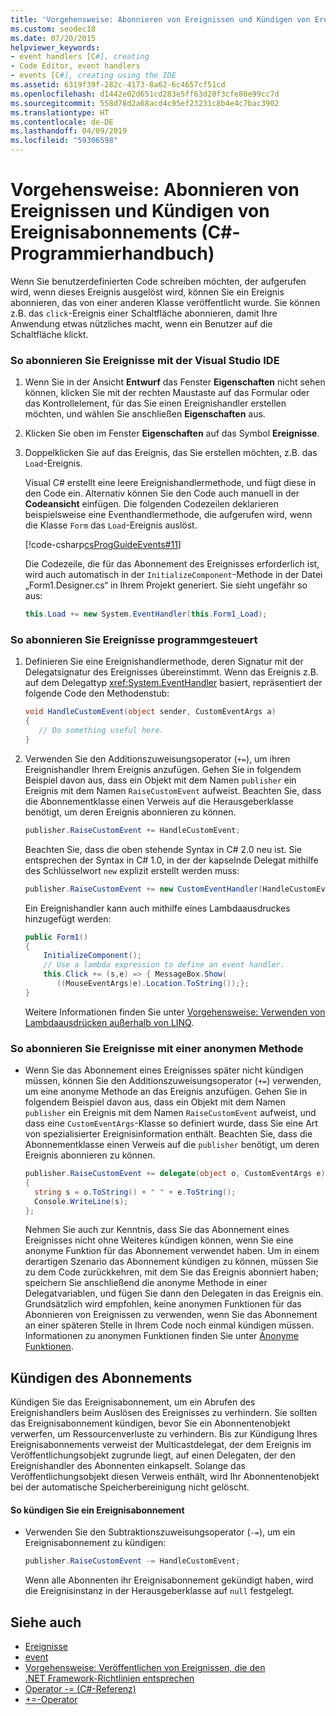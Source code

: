 ```yaml
---
title: 'Vorgehensweise: Abonnieren von Ereignissen und Kündigen von Ereignisabonnements – C#-Programmierhandbuch'
ms.custom: seodec18
ms.date: 07/20/2015
helpviewer_keywords:
- event handlers [C#], creating
- Code Editor, event handlers
- events [C#], creating using the IDE
ms.assetid: 6319f39f-282c-4173-8a62-6c4657cf51cd
ms.openlocfilehash: d1442e02d651cd283e5ff63d28f3cfe80e99cc7d
ms.sourcegitcommit: 558d78d2a68acd4c95ef23231c8b4e4c7bac3902
ms.translationtype: HT
ms.contentlocale: de-DE
ms.lasthandoff: 04/09/2019
ms.locfileid: "59306598"
---
```

# <a name="how-to-subscribe-to-and-unsubscribe-from-events-c-programming-guide"></a>Vorgehensweise: Abonnieren von Ereignissen und Kündigen von Ereignisabonnements (C#-Programmierhandbuch)
Wenn Sie benutzerdefinierten Code schreiben möchten, der aufgerufen wird, wenn dieses Ereignis ausgelöst wird, können Sie ein Ereignis abonnieren, das von einer anderen Klasse veröffentlicht wurde. Sie können z.B. das `click`-Ereignis einer Schaltfläche abonnieren, damit Ihre Anwendung etwas nützliches macht, wenn ein Benutzer auf die Schaltfläche klickt.  
  
### <a name="to-subscribe-to-events-by-using-the-visual-studio-ide"></a>So abonnieren Sie Ereignisse mit der Visual Studio IDE  
  
1. Wenn Sie in der Ansicht **Entwurf** das Fenster **Eigenschaften** nicht sehen können, klicken Sie mit der rechten Maustaste auf das Formular oder das Kontrollelement, für das Sie einen Ereignishandler erstellen möchten, und wählen Sie anschließen **Eigenschaften** aus.  
  
2. Klicken Sie oben im Fenster **Eigenschaften** auf das Symbol **Ereignisse**.  
  
3. Doppelklicken Sie auf das Ereignis, das Sie erstellen möchten, z.B. das `Load`-Ereignis.  
  
     Visual C# erstellt eine leere Ereignishandlermethode, und fügt diese in den Code ein. Alternativ können Sie den Code auch manuell in der **Codeansicht** einfügen. Die folgenden Codezeilen deklarieren beispielsweise eine Eventhandlermethode, die aufgerufen wird, wenn die Klasse `Form` das `Load`-Ereignis auslöst.  
  
     [!code-csharp[csProgGuideEvents#11](~/samples/snippets/csharp/VS_Snippets_VBCSharp/csProgGuideEvents/CS/Events.cs#11)]  
  
     Die Codezeile, die für das Abonnement des Ereignisses erforderlich ist, wird auch automatisch in der `InitializeComponent`-Methode in der Datei „Form1.Designer.cs“ in Ihrem Projekt generiert. Sie sieht ungefähr so aus:  
  
    ```csharp
    this.Load += new System.EventHandler(this.Form1_Load);  
    ```  
  
### <a name="to-subscribe-to-events-programmatically"></a>So abonnieren Sie Ereignisse programmgesteuert  
  
1. Definieren Sie eine Ereignishandlermethode, deren Signatur mit der Delegatsignatur des Ereignisses übereinstimmt. Wenn das Ereignis z.B. auf dem Delegattyp <xref:System.EventHandler> basiert, repräsentiert der folgende Code den Methodenstub:  
  
    ```csharp
    void HandleCustomEvent(object sender, CustomEventArgs a)  
    {  
       // Do something useful here.  
    }  
    ```  
  
2. Verwenden Sie den Additionszuweisungsoperator (`+=`), um ihren Ereignishandler Ihrem Ereignis anzufügen. Gehen Sie in folgendem Beispiel davon aus, dass ein Objekt mit dem Namen `publisher` ein Ereignis mit dem Namen `RaiseCustomEvent` aufweist. Beachten Sie, dass die Abonnementklasse einen Verweis auf die Herausgeberklasse benötigt, um deren Ereignis abonnieren zu können.  
  
    ```csharp
    publisher.RaiseCustomEvent += HandleCustomEvent;  
    ```  
  
     Beachten Sie, dass die oben stehende Syntax in C# 2.0 neu ist. Sie entsprechen der Syntax in C# 1.0, in der der kapselnde Delegat mithilfe des Schlüsselwort `new` explizit erstellt werden muss:  
  
    ```csharp
    publisher.RaiseCustomEvent += new CustomEventHandler(HandleCustomEvent);  
    ```  
  
     Ein Ereignishandler kann auch mithilfe eines Lambdaausdruckes hinzugefügt werden:  
  
    ```csharp
    public Form1()  
    {  
        InitializeComponent();  
        // Use a lambda expression to define an event handler.  
        this.Click += (s,e) => { MessageBox.Show(  
           ((MouseEventArgs)e).Location.ToString());};  
    }  
    ```  
  
     Weitere Informationen finden Sie unter [Vorgehensweise: Verwenden von Lambdaausdrücken außerhalb von LINQ](../../../csharp/programming-guide/statements-expressions-operators/how-to-use-lambda-expressions-outside-linq.md).  
  
### <a name="to-subscribe-to-events-by-using-an-anonymous-method"></a>So abonnieren Sie Ereignisse mit einer anonymen Methode  
  
-   Wenn Sie das Abonnement eines Ereignisses später nicht kündigen müssen, können Sie den Additionszuweisungsoperator (`+=`) verwenden, um eine anonyme Methode an das Ereignis anzufügen. Gehen Sie in folgendem Beispiel davon aus, dass ein Objekt mit dem Namen `publisher` ein Ereignis mit dem Namen `RaiseCustomEvent` aufweist, und dass eine `CustomEventArgs`-Klasse so definiert wurde, dass Sie eine Art von spezialisierter Ereignisinformation enthält. Beachten Sie, dass die Abonnementklasse einen Verweis auf die `publisher` benötigt, um deren Ereignis abonnieren zu können.  
  
    ```csharp
    publisher.RaiseCustomEvent += delegate(object o, CustomEventArgs e)  
    {  
      string s = o.ToString() + " " + e.ToString();  
      Console.WriteLine(s);  
    };  
    ```  
  
     Nehmen Sie auch zur Kenntnis, dass Sie das Abonnement eines Ereignisses nicht ohne Weiteres kündigen können, wenn Sie eine anonyme Funktion für das Abonnement verwendet haben. Um in einem derartigen Szenario das Abonnement kündigen zu können, müssen Sie zu dem Code zurückkehren, mit dem Sie das Ereignis abonniert haben; speichern Sie anschließend die anonyme Methode in einer Delegatvariablen, und fügen Sie dann den Delegaten in das Ereignis ein. Grundsätzlich wird empfohlen, keine anonymen Funktionen für das Abonnieren von Ereignissen zu verwenden, wenn Sie das Abonnement an einer späteren Stelle in Ihrem Code noch einmal kündigen müssen. Informationen zu anonymen Funktionen finden Sie unter [Anonyme Funktionen](../../../csharp/programming-guide/statements-expressions-operators/anonymous-functions.md).  
  
## <a name="unsubscribing"></a>Kündigen des Abonnements  
 Kündigen Sie das Ereignisabonnement, um ein Abrufen des Ereignishandlers beim Auslösen des Ereignisses zu verhindern. Sie sollten das Ereignisabonnement kündigen, bevor Sie ein Abonnentenobjekt verwerfen, um Ressourcenverluste zu verhindern. Bis zur Kündigung Ihres Ereignisabonnements verweist der Multicastdelegat, der dem Ereignis im Veröffentlichungsobjekt zugrunde liegt, auf einen Delegaten, der den Ereignishandler des Abonnenten einkapselt. Solange das Veröffentlichungsobjekt diesen Verweis enthält, wird Ihr Abonnentenobjekt bei der automatische Speicherbereinigung nicht gelöscht.  
  
#### <a name="to-unsubscribe-from-an-event"></a>So kündigen Sie ein Ereignisabonnement  
  
-   Verwenden Sie den Subtraktionszuweisungsoperator (`-=`), um ein Ereignisabonnement zu kündigen:  
  
    ```csharp
    publisher.RaiseCustomEvent -= HandleCustomEvent;  
    ```  
  
     Wenn alle Abonnenten ihr Ereignisabonnement gekündigt haben, wird die Ereignisinstanz in der Herausgeberklasse auf `null` festgelegt.  
  
## <a name="see-also"></a>Siehe auch

- [Ereignisse](../../../csharp/programming-guide/events/index.md)
- [event](../../../csharp/language-reference/keywords/event.md)
- [Vorgehensweise: Veröffentlichen von Ereignissen, die den .NET Framework-Richtlinien entsprechen](../../../csharp/programming-guide/events/how-to-publish-events-that-conform-to-net-framework-guidelines.md)
- [Operator -= (C#-Referenz)](../../language-reference/operators/subtraction-assignment-operator.md)
- [+=-Operator](../../../csharp/language-reference/operators/addition-assignment-operator.md)
